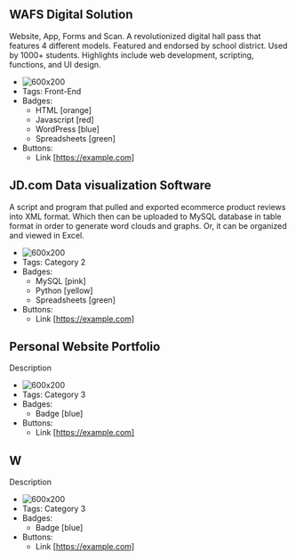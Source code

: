## WAFS Digital Solution
Website, App, Forms and Scan. A revolutionized digital hall pass that features 4 different models. Featured and endorsed by school district. Used by 1000+ students. Highlights include web development, scripting, functions, and UI design.
- ![600x200](https://via.placeholder.com/600x200)
- Tags: Front-End
- Badges:
  - HTML [orange] 
  - Javascript [red]
  - WordPress [blue]
  - Spreadsheets [green]
- Buttons:
  - Link [https://example.com]

## JD.com Data visualization Software
A script and program that pulled and exported ecommerce product reviews into XML format. Which then can be uploaded to MySQL database in table format in order to generate word clouds and graphs. Or, it can be organized and viewed in Excel.
- ![600x200](https://via.placeholder.com/600x200)
- Tags: Category 2
- Badges:
  - MySQL [pink]
  - Python [yellow]
  - Spreadsheets [green]
- Buttons:
  - Link [https://example.com]

## Personal Website Portfolio
Description
- ![600x200](https://via.placeholder.com/600x200)
- Tags: Category 3
- Badges:
  - Badge [blue]
- Buttons:
  - Link [https://example.com]

## W
Description
- ![600x200](https://via.placeholder.com/600x200)
- Tags: Category 3
- Badges:
  - Badge [blue]
- Buttons:
  - Link [https://example.com]